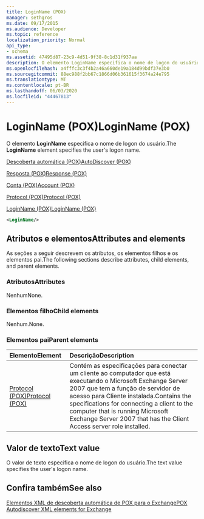 ```yaml
---
title: LoginName (POX)
manager: sethgros
ms.date: 09/17/2015
ms.audience: Developer
ms.topic: reference
localization_priority: Normal
api_type:
- schema
ms.assetid: 47495d87-23c9-4d51-9f38-8c1d31f937aa
description: O elemento LoginName especifica o nome de logon do usuário.
ms.openlocfilehash: a4fffc3c3f4b2a46a660de19a184d99bdf37e3b0
ms.sourcegitcommit: 88ec988f2bb67c1866d06b361615f3674a24e795
ms.translationtype: MT
ms.contentlocale: pt-BR
ms.lasthandoff: 06/03/2020
ms.locfileid: "44467813"
---
```

# <a name="loginname-pox"></a><span data-ttu-id="75703-103">LoginName (POX)</span><span class="sxs-lookup"><span data-stu-id="75703-103">LoginName (POX)</span></span>

<span data-ttu-id="75703-104">O elemento **LoginName** especifica o nome de logon do usuário.</span><span class="sxs-lookup"><span data-stu-id="75703-104">The **LoginName** element specifies the user's logon name.</span></span> 
  
[<span data-ttu-id="75703-105">Descoberta automática (POX)</span><span class="sxs-lookup"><span data-stu-id="75703-105">AutoDiscover (POX)</span></span>](autodiscover-pox.md)
  
[<span data-ttu-id="75703-106">Resposta (POX)</span><span class="sxs-lookup"><span data-stu-id="75703-106">Response (POX)</span></span>](response-pox.md)
  
[<span data-ttu-id="75703-107">Conta (POX)</span><span class="sxs-lookup"><span data-stu-id="75703-107">Account (POX)</span></span>](account-pox.md)
  
[<span data-ttu-id="75703-108">Protocol (POX)</span><span class="sxs-lookup"><span data-stu-id="75703-108">Protocol (POX)</span></span>](protocol-pox.md)
  
[<span data-ttu-id="75703-109">LoginName (POX)</span><span class="sxs-lookup"><span data-stu-id="75703-109">LoginName (POX)</span></span>](loginname-pox.md)
  
```xml
<LoginName/>
```

## <a name="attributes-and-elements"></a><span data-ttu-id="75703-110">Atributos e elementos</span><span class="sxs-lookup"><span data-stu-id="75703-110">Attributes and elements</span></span>

<span data-ttu-id="75703-111">As seções a seguir descrevem os atributos, os elementos filhos e os elementos pai.</span><span class="sxs-lookup"><span data-stu-id="75703-111">The following sections describe attributes, child elements, and parent elements.</span></span>
  
### <a name="attributes"></a><span data-ttu-id="75703-112">Atributos</span><span class="sxs-lookup"><span data-stu-id="75703-112">Attributes</span></span>

<span data-ttu-id="75703-113">Nenhum</span><span class="sxs-lookup"><span data-stu-id="75703-113">None.</span></span>
  
### <a name="child-elements"></a><span data-ttu-id="75703-114">Elementos filho</span><span class="sxs-lookup"><span data-stu-id="75703-114">Child elements</span></span>

<span data-ttu-id="75703-115">Nenhum.</span><span class="sxs-lookup"><span data-stu-id="75703-115">None.</span></span>
  
### <a name="parent-elements"></a><span data-ttu-id="75703-116">Elementos pai</span><span class="sxs-lookup"><span data-stu-id="75703-116">Parent elements</span></span>

|<span data-ttu-id="75703-117">**Elemento**</span><span class="sxs-lookup"><span data-stu-id="75703-117">**Element**</span></span>|<span data-ttu-id="75703-118">**Descrição**</span><span class="sxs-lookup"><span data-stu-id="75703-118">**Description**</span></span>|
|:-----|:-----|
|[<span data-ttu-id="75703-119">Protocol (POX)</span><span class="sxs-lookup"><span data-stu-id="75703-119">Protocol (POX)</span></span>](protocol-pox.md) <br/> |<span data-ttu-id="75703-120">Contém as especificações para conectar um cliente ao computador que está executando o Microsoft Exchange Server 2007 que tem a função de servidor de acesso para Cliente instalada.</span><span class="sxs-lookup"><span data-stu-id="75703-120">Contains the specifications for connecting a client to the computer that is running Microsoft Exchange Server 2007 that has the Client Access server role installed.</span></span>  <br/> |
   
## <a name="text-value"></a><span data-ttu-id="75703-121">Valor de texto</span><span class="sxs-lookup"><span data-stu-id="75703-121">Text value</span></span>

<span data-ttu-id="75703-122">O valor de texto especifica o nome de logon do usuário.</span><span class="sxs-lookup"><span data-stu-id="75703-122">The text value specifies the user's logon name.</span></span>
  
## <a name="see-also"></a><span data-ttu-id="75703-123">Confira também</span><span class="sxs-lookup"><span data-stu-id="75703-123">See also</span></span>



[<span data-ttu-id="75703-124">Elementos XML de descoberta automática de POX para o Exchange</span><span class="sxs-lookup"><span data-stu-id="75703-124">POX Autodiscover XML elements for Exchange</span></span>](pox-autodiscover-xml-elements-for-exchange.md)

